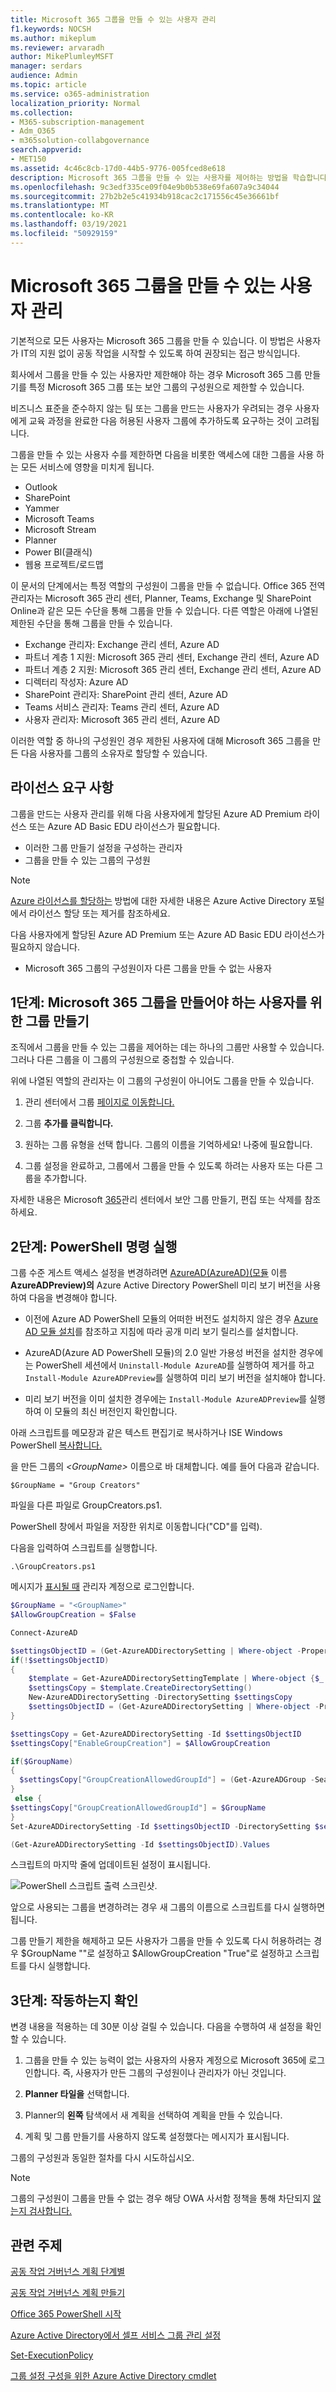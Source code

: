 ```yaml
---
title: Microsoft 365 그룹을 만들 수 있는 사용자 관리
f1.keywords: NOCSH
ms.author: mikeplum
ms.reviewer: arvaradh
author: MikePlumleyMSFT
manager: serdars
audience: Admin
ms.topic: article
ms.service: o365-administration
localization_priority: Normal
ms.collection:
- M365-subscription-management
- Adm_O365
- m365solution-collabgovernance
search.appverid:
- MET150
ms.assetid: 4c46c8cb-17d0-44b5-9776-005fced8e618
description: Microsoft 365 그룹을 만들 수 있는 사용자를 제어하는 방법을 학습합니다.
ms.openlocfilehash: 9c3edf335ce09f04e9b0b538e69fa607a9c34044
ms.sourcegitcommit: 27b2b2e5c41934b918cac2c171556c45e36661bf
ms.translationtype: MT
ms.contentlocale: ko-KR
ms.lasthandoff: 03/19/2021
ms.locfileid: "50929159"
---
```

# <a name="manage-who-can-create-microsoft-365-groups"></a>Microsoft 365 그룹을 만들 수 있는 사용자 관리

기본적으로 모든 사용자는 Microsoft 365 그룹을 만들 수 있습니다. 이 방법은 사용자가 IT의 지원 없이 공동 작업을 시작할 수 있도록 하여 권장되는 접근 방식입니다.

회사에서 그룹을 만들 수 있는 사용자만 제한해야 하는 경우 Microsoft 365 그룹 만들기를 특정 Microsoft 365 그룹 또는 보안 그룹의 구성원으로 제한할 수 있습니다.

비즈니스 표준을 준수하지 않는 팀 또는 그룹을 만드는 사용자가 우려되는 경우 사용자에게 교육 과정을 완료한 다음 허용된 사용자 그룹에 추가하도록 요구하는 것이 고려됩니다.

그룹을 만들 수 있는 사용자 수를 제한하면 다음을 비롯한 액세스에 대한 그룹을 사용 하는 모든 서비스에 영향을 미치게 됩니다.

- Outlook
- SharePoint
- Yammer
- Microsoft Teams
- Microsoft Stream
- Planner
- Power BI(클래식)
- 웹용 프로젝트/로드맵

이 문서의 단계에서는 특정 역할의 구성원이 그룹을 만들 수 없습니다. Office 365 전역 관리자는 Microsoft 365 관리 센터, Planner, Teams, Exchange 및 SharePoint Online과 같은 모든 수단을 통해 그룹을 만들 수 있습니다. 다른 역할은 아래에 나열된 제한된 수단을 통해 그룹을 만들 수 있습니다.

- Exchange 관리자: Exchange 관리 센터, Azure AD
- 파트너 계층 1 지원: Microsoft 365 관리 센터, Exchange 관리 센터, Azure AD
- 파트너 계층 2 지원: Microsoft 365 관리 센터, Exchange 관리 센터, Azure AD
- 디렉터리 작성자: Azure AD
- SharePoint 관리자: SharePoint 관리 센터, Azure AD
- Teams 서비스 관리자: Teams 관리 센터, Azure AD
- 사용자 관리자: Microsoft 365 관리 센터, Azure AD

이러한 역할 중 하나의 구성원인 경우 제한된 사용자에 대해 Microsoft 365 그룹을 만든 다음 사용자를 그룹의 소유자로 할당할 수 있습니다.

## <a name="licensing-requirements"></a>라이선스 요구 사항

그룹을 만드는 사용자 관리를 위해 다음 사용자에게 할당된 Azure AD Premium 라이선스 또는 Azure AD Basic EDU 라이선스가 필요합니다.

- 이러한 그룹 만들기 설정을 구성하는 관리자
- 그룹을 만들 수 있는 그룹의 구성원

> [!NOTE]
> [Azure 라이선스를 할당하는](/azure/active-directory/fundamentals/license-users-groups) 방법에 대한 자세한 내용은 Azure Active Directory 포털에서 라이선스 할당 또는 제거를 참조하세요.

다음 사용자에게 할당된 Azure AD Premium 또는 Azure AD Basic EDU 라이선스가 필요하지 않습니다.

- Microsoft 365 그룹의 구성원이자 다른 그룹을 만들 수 없는 사용자

## <a name="step-1-create-a-group-for-users-who-need-to-create-microsoft-365-groups"></a>1단계: Microsoft 365 그룹을 만들어야 하는 사용자를 위한 그룹 만들기

조직에서 그룹을 만들 수 있는 그룹을 제어하는 데는 하나의 그룹만 사용할 수 있습니다. 그러나 다른 그룹을 이 그룹의 구성원으로 중첩할 수 있습니다.

위에 나열된 역할의 관리자는 이 그룹의 구성원이 아니어도 그룹을 만들 수 있습니다.

1. 관리 센터에서 그룹 [페이지로 이동합니다.](https://admin.microsoft.com/adminportal/home#/groups)

2. 그룹 **추가를 클릭합니다.**

3. 원하는 그룹 유형을 선택 합니다. 그룹의 이름을 기억하세요! 나중에 필요합니다.

4. 그룹 설정을 완료하고, 그룹에서 그룹을 만들 수 있도록 하려는 사용자 또는 다른 그룹을 추가합니다.

자세한 내용은 Microsoft [365](../admin/email/create-edit-or-delete-a-security-group.md)관리 센터에서 보안 그룹 만들기, 편집 또는 삭제를 참조하세요.

## <a name="step-2-run-powershell-commands"></a>2단계: PowerShell 명령 실행

그룹 수준 게스트 액세스 설정을 변경하려면 [AzureAD(AzureAD)(모듈](/powershell/azure/active-directory/install-adv2) 이름 **AzureADPreview)의** Azure Active Directory PowerShell 미리 보기 버전을 사용하여 다음을 변경해야 합니다.

- 이전에 Azure AD PowerShell 모듈의 어떠한 버전도 설치하지 않은 경우 [Azure AD 모듈 설치](/powershell/azure/active-directory/install-adv2?preserve-view=true&view=azureadps-2.0-preview)를 참조하고 지침에 따라 공개 미리 보기 릴리스를 설치합니다.

- AzureAD(Azure AD PowerShell 모듈)의 2.0 일반 가용성 버전을 설치한 경우에는 PowerShell 세션에서 `Uninstall-Module AzureAD`를 실행하여 제거를 하고 `Install-Module AzureADPreview`를 실행하여 미리 보기 버전을 설치해야 합니다.

- 미리 보기 버전을 이미 설치한 경우에는 `Install-Module AzureADPreview`를 실행하여 이 모듈의 최신 버전인지 확인합니다.

아래 스크립트를 메모장과 같은 텍스트 편집기로 복사하거나 ISE Windows PowerShell [복사합니다.](/powershell/scripting/components/ise/introducing-the-windows-powershell-ise)

을 만든 그룹의 *\<GroupName\>* 이름으로 바 대체합니다. 예를 들어 다음과 같습니다.

`$GroupName = "Group Creators"`

파일을 다른 파일로 GroupCreators.ps1.

PowerShell 창에서 파일을 저장한 위치로 이동합니다("CD"를 <FileLocation> 입력).

다음을 입력하여 스크립트를 실행합니다.

`.\GroupCreators.ps1`

메시지가 [표시될 때](../enterprise/connect-to-microsoft-365-powershell.md#step-2-connect-to-azure-ad-for-your-microsoft-365-subscription) 관리자 계정으로 로그인합니다.

```PowerShell
$GroupName = "<GroupName>"
$AllowGroupCreation = $False

Connect-AzureAD

$settingsObjectID = (Get-AzureADDirectorySetting | Where-object -Property Displayname -Value "Group.Unified" -EQ).id
if(!$settingsObjectID)
{
    $template = Get-AzureADDirectorySettingTemplate | Where-object {$_.displayname -eq "group.unified"}
    $settingsCopy = $template.CreateDirectorySetting()
    New-AzureADDirectorySetting -DirectorySetting $settingsCopy
    $settingsObjectID = (Get-AzureADDirectorySetting | Where-object -Property Displayname -Value "Group.Unified" -EQ).id
}

$settingsCopy = Get-AzureADDirectorySetting -Id $settingsObjectID
$settingsCopy["EnableGroupCreation"] = $AllowGroupCreation

if($GroupName)
{
  $settingsCopy["GroupCreationAllowedGroupId"] = (Get-AzureADGroup -SearchString $GroupName).objectid
}
 else {
$settingsCopy["GroupCreationAllowedGroupId"] = $GroupName
}
Set-AzureADDirectorySetting -Id $settingsObjectID -DirectorySetting $settingsCopy

(Get-AzureADDirectorySetting -Id $settingsObjectID).Values
```

스크립트의 마지막 줄에 업데이트된 설정이 표시됩니다.

![PowerShell 스크립트 출력 스크린샷.](../media/952cd982-5139-4080-9add-24bafca0830c.png)

앞으로 사용되는 그룹을 변경하려는 경우 새 그룹의 이름으로 스크립트를 다시 실행하면 됩니다.

그룹 만들기 제한을 해제하고 모든 사용자가 그룹을 만들 수 있도록 다시 허용하려는 경우 $GroupName ""로 설정하고 $AllowGroupCreation "True"로 설정하고 스크립트를 다시 실행합니다.

## <a name="step-3-verify-that-it-works"></a>3단계: 작동하는지 확인

변경 내용을 적용하는 데 30분 이상 걸릴 수 있습니다. 다음을 수행하여 새 설정을 확인할 수 있습니다.

1. 그룹을 만들 수 있는 능력이 없는 사용자의 사용자 계정으로 Microsoft 365에 로그인합니다. 즉, 사용자가 만든 그룹의 구성원이나 관리자가 아닌 것입니다.

2. **Planner 타일을** 선택합니다.

3. Planner의 **왼쪽** 탐색에서 새 계획을 선택하여 계획을 만들 수 있습니다.

4. 계획 및 그룹 만들기를 사용하지 않도록 설정했다는 메시지가 표시됩니다.

그룹의 구성원과 동일한 절차를 다시 시도하십시오.

> [!NOTE]
> 그룹의 구성원이 그룹을 만들 수 없는 경우 해당 OWA 사서함 정책을 통해 차단되지 [않는지 검사합니다.](/powershell/module/exchange/set-owamailboxpolicy)

## <a name="related-topics"></a>관련 주제

[공동 작업 거버넌스 계획 단계별](collaboration-governance-overview.md#collaboration-governance-planning-step-by-step)

[공동 작업 거버넌스 계획 만들기](collaboration-governance-first.md)

[Office 365 PowerShell 시작](../enterprise/getting-started-with-microsoft-365-powershell.md)

[Azure Active Directory에서 셀프 서비스 그룹 관리 설정](/azure/active-directory/users-groups-roles/groups-self-service-management)

[Set-ExecutionPolicy](/powershell/module/microsoft.powershell.security/set-executionpolicy)

[그룹 설정 구성을 위한 Azure Active Directory cmdlet](/azure/active-directory/users-groups-roles/groups-settings-cmdlets)